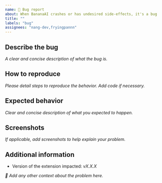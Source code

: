 ```yaml
---
name: 🐛 Bug report
about: When BananaAI crashes or has undesired side-effects, it's a bug
title: ""
labels: "bug"
assignees: "nang-dev,fryingpannn"
---
```


## Describe the bug

_A clear and concise description of what the bug is._

## How to reproduce

_Please detail steps to reproduce the behavior. Add code if necessary._

## Expected behavior

_Clear and concise description of what you expected to happen._

## Screenshots

_If applicable, add screenshots to help explain your problem._

## Additional information

- Version of the extension impacted: _vX.X.X_

_🧙‍ Add any other context about the problem here._
